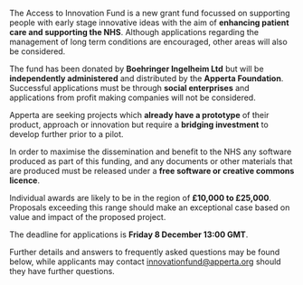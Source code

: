 The Access to Innovation Fund is a new grant fund focussed on supporting people with early stage innovative ideas with the aim of **enhancing patient care and supporting the NHS**. Although applications regarding the management of long term conditions are encouraged, other areas will also be considered.

The fund has been donated by **Boehringer Ingelheim Ltd** but will be **independently administered** and distributed by the **Apperta Foundation**. Successful applications must be through **social enterprises** and applications from profit making companies will not be considered.

Apperta are seeking projects which **already have a prototype** of their product, approach or innovation but require a **bridging investment** to develop further prior to a pilot.

In order to maximise the dissemination and benefit to the NHS any software produced as part of this funding, and any documents or other materials that are produced must be released under a **free software or creative commons licence**.

Individual awards are likely to be in the region of **£10,000 to £25,000**. Proposals exceeding this range should make an exceptional case based on value and impact of the proposed project.

The deadline for applications is **Friday 8 December 13:00 GMT**.

Further details and answers to frequently asked questions may be found below, while applicants may contact innovationfund@apperta.org should they have further questions.

